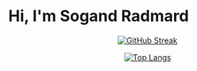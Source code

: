 # Hi, I'm Sogand Radmard


<div  align="center" >
  
  [![GitHub Streak](https://github-readme-streak-stats.herokuapp.com/?user=sogand-radmard&theme=radical)](https://git.io/streak-stats)

  [![Top Langs](https://github-readme-stats.vercel.app/api/top-langs/?username=sogand-radmard&layout=compact&theme=radical)](https://github.com/anuraghazra/github-readme-stats)

</div>
